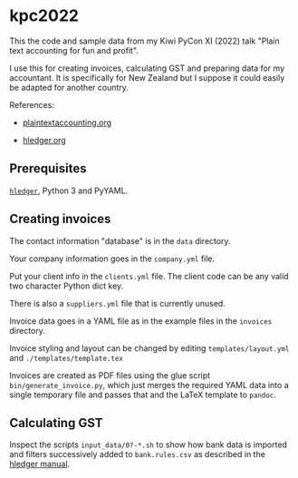# kpc2022

This the code and sample data from my Kiwi PyCon XI (2022) talk "Plain text accounting for fun and profit".

I use this for creating invoices, calculating GST and preparing data for my accountant. It is specifically for New Zealand but I suppose it could easily be adapted for another country.

References:

* [plaintextaccounting.org](https://plaintextaccounting.org)

* [hledger.org](https://hledger.org)

## Prerequisites

[```hledger```](https://hledger.org), Python 3 and PyYAML.

## Creating invoices

The contact information "database" is in the ```data``` directory.

Your company information goes in the ```company.yml``` file.

Put your client info in the ```clients.yml``` file. The client code can be any valid two character Python dict key.

There is also a ```suppliers.yml``` file that is currently unused.

Invoice data goes in a YAML file as in the example files in the ```invoices``` directory.

Invoice styling and layout can be changed by editing ```templates/layout.yml``` and ```./templates/template.tex```

Invoices are created as PDF files using the glue script ```bin/generate_invoice.py```, which just merges the required YAML data into a single temporary file and passes that and the LaTeX template to ```pandoc```.

## Calculating GST

Inspect the scripts ```input_data/0?-*.sh``` to show how bank data is imported and filters successively added to ```bank.rules.csv``` as described in the [hledger manual](https://hledger.org/1.26/hledger.html#import-testing).

